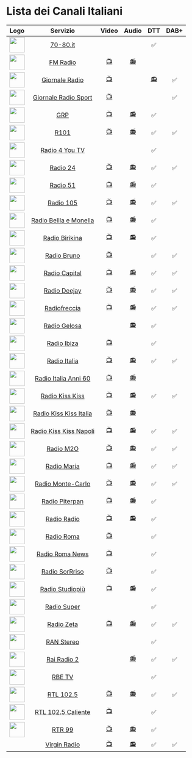 <h1>Lista dei Canali Italiani</h1>

|Logo|Servizio|Video|Audio|DTT|DAB+|
|:-:|:-:|:-:|:-:|:-:|:-:|
|<img width="40" src="https://www.70-80.it/wp-content/uploads/2020/03/logo-7080-new.webp"/>|[70-80.it](https://www.70-80.it/)|[]()|[]()|✅||
|<img width="40" src="https://www.radiofmitalia.it/images/fmitalia-liveradio-logo.png"/>|[FM Radio](https://www.radiofmitalia.it/)|[📺](https://stream6.xdevel.com/video0s975817-1186/stream/chunks.m3u8?nimblesessionid=329326440)|[📻](https://stream5.xdevel.com/audio1s975817-360/stream/icecast.audio)|
|<img width="40" src="https://giornaleradio.fm/wp-content/uploads/2023/03/Giornale-Radio-logo-2-1.png"/>|[Giornale Radio](https://giornaleradio.fm/)|[📺]( https://5f204aff97bee.streamlock.net/GR_tv/livestream/playlist.m3u8?FLID=1)||[📻](https://gr.fluidstream.eu/gr1.mp3?FLID=1)|✅||
|<img width="40" src="https://giornaleradio.fm/wp-content/uploads/2023/03/Giornale-Radio-logo-2-1.png"/>|[Giornale Radio Sport](https://giornaleradio.fm/)|[📺](https://5e73cf528f404.streamlock.net/GR_sport/livestream/playlist.m3u8?FLID=1)||[]()|✅||
|<img width="40" src="https://grp.it/assets/images/logos/grp-dark-logo.svg"/>|[GRP](https://grp.it/)|[📺](https://webstream.multistream.it/memfs/a3195c96-f884-4c74-924f-2648814fc0b5_output_0.m3u8?session=E8D26zat4afJcUMeBbsC4H)|[📻](https://stream5.xdevel.com/audio0s976619-1386/stream/icecast.audio)|✅||
|<img width="40" src="https://www.r101.it/images/logos/7/logo_black.jpg?v=1722512155622"/>|[R101](http://www.r101.it/)|[📺](https://live03-col.msr.cdn.mediaset.net/live/ch-er/er-clr.isml/manifest.mpd)|[📻](http://icecast.unitedradio.it/r101)|✅|✅|
|<img width="40" src="https://lh7-rt.googleusercontent.com/sheetsz/AHOq17EmvoqBmpy7MNgqSY31qMuuE3j-BH8vNhkvKpMY2rtUVNd0ynByWLBUuLWg5hortHZ19r4AzxJn91YPfQ3bAjO-G9XdMZXw2o7oOa6aNzpdVR599n_-oHfDwTlML0H_cyknmU2QW6I6ttklPR9X=w60-h47?key=v85LTXTW4LJW_2wEv2CzGw"/>|[Radio 4 You TV]()|[]()|[]()|✅||
|<img width="40" src="https://i2.res.24o.it/radio24/assets/img/Radio24/_Immagini/2023/08/RADIO24_LOGO_2019_icona_RGB.png"/>|[Radio 24](http://www.radio24.it/)|[📺](https://sole24-connect-tv.akamaized.net/hls/live/2112281/conntv/conntv-hi.m3u8)|[📻](https://ilsole24ore-radio.akamaized.net/hls/live/2035301/radio24/playlist-64000.m3u8)|✅|✅|
|<img width="40" src="https://www.51news.it/images/loghi/logo_head_p.png"/>|[Radio 51](https://www.51news.it/)|[📺](https://59d7d6f47d7fc.streamlock.net/canale51/canale51/chunklist_w1115635457.m3u8)|[📻](https://ice04.fluidstream.net/fluid0406.aac)|✅||
|<img width="40" src="https://www.105.net/images/logos/3/logo_colored.jpg?v=1722512149810"/>|[Radio 105](http://www.105.net/)|[📺](https://live03-col.msr.cdn.mediaset.net/live/ch-ec/ec-clr.isml/manifest.mpd)|[📻](https://icy.unitedradio.it/Radio105.aac)|✅|✅|
|<img width="40" src="https://www.belllaemonella.it/wp-content/uploads/2021/10/radio-bellla-monella-logo.png"/>|[Radio Bellla e Monella](https://www.belllaemonella.it/)|[📺](https://58d921499d3d3.streamlock.net/RadioBelllaemonellaTV/livestream/playlist.m3u8)|[📻](https://klasse1.fluidstream.eu/bella.mp3)|✅||
|<img width="40" src="https://www.birikina.it/wp-content/uploads/2020/02/radio-birikina-logo.png"/>|[Radio Birikina](https://www.birikina.it/)|[📺](https://56b50ada2d659.streamlock.net/RadioBirikinaTV/livestream/playlist.m3u8)|[📻](https://klasse1.fluidstream.eu/birikina.mp3)|✅||
|<img width="40" src="https://www.radiobruno.it/wp-content/uploads/2017/10/logo-296-180-black.png"/>|[Radio Bruno](https://www.radiobruno.it/)|[📺](https://stream4.xdevel.com/video0s975758-473/stream/chunks.m3u8)|[ ]()|✅|✅|
|<img width="40" src="https://upload.wikimedia.org/wikipedia/it/thumb/3/38/Radio_Capital_logo_%282020%29.svg/330px-Radio_Capital_logo_%282020%29.svg.png"/>|[Radio Capital](https://www.capital.it/)|[📺](https://4c4b867c89244861ac216426883d1ad0.msvdn.net/live/S35394734/Z6U2wGoDYANk/playlist.m3u8)|[📻](https://4c4b867c89244861ac216426883d1ad0.msvdn.net/radiocapital/radiocapital/play1.m3u8)|✅|✅|
|<img width="40" src="https://images.sftcdn.net/images/t_app-icon-m/p/fc564879-3a5c-4202-8534-2ea1b3a23c6a/1285998601/radio-deejay-logo"/>|[Radio Deejay](http://www.deejay.it/)|[📺](https://4c4b867c89244861ac216426883d1ad0.msvdn.net/live/S85984808/sMO0tz9Sr2Rk/playlist.m3u8)|[📻](https://4c4b867c89244861ac216426883d1ad0.msvdn.net/radiodeejay/radiodeejay/play1.m3u8)|✅|✅|
|<img width="40" src="https://cloud.rtl.it/assets/play.rtl.it/2.1.5/img/broadcaster/TV/17.svg"/>|[Radiofreccia](http://www.radiofreccia.it/)|[📺](https://dd782ed59e2a4e86aabf6fc508674b59.msvdn.net/live/S3160845/0tuSetc8UFkF/playlist.m3u8)|[📻](https://dd782ed59e2a4e86aabf6fc508674b59.msvdn.net/live/S3160845/D6MENOraq6Qy/playlist.m3u8)|✅|✅|
|<img width="40" src="https://www.radiogelosa.it/wp-content/uploads/2023/07/radio-gelosa-logo-neon.png"/>|[Radio Gelosa](https://www.radiogelosa.it/)|[]()|[📻](https://klasse1.fluidstream.eu/gelosa.mp3)|✅||
|<img width="40" src="https://radioibiza.it/wp-content/uploads/2021/09/cropped-logo_header.png.webp"/>|[Radio Ibiza](https://radioibiza.it/)|[📺](https://str48.fluid.stream/RadioIbizaTV/livestream/playlist.m3u8?FLID=1)||✅||
|<img width="40" src="https://www.radioitalia.it/images/player_radioitalia.jpg"/>|[Radio Italia](http://www.radioitalia.it/)|[📺](https://radioitaliatv.akamaized.net/hls/live/2093117/RadioitaliaTV/stream01/streamPlaylist.m3u8)|[📻](https://radioitaliasmi.akamaized.net/hls/live/2093120/RISMI/stream01/streamPlaylist.m3u8)|✅|✅|
|<img width="40" src="https://www.radioitaliaannisessanta.it/#](https://www.tvdream.net/img/radio-italia-anni-60-tv.png"/>|[Radio Italia Anni 60](https://www.radioitaliaanni60.it/#)|[📺](https://604e46ac2bdee.streamlock.net:1936/rete8_1/rete8_1/chunklist_w714538055.m3u8)|[📻]()||
|<img width="40" src="https://kisskiss.it/wp-content/uploads/2021/02/logo_kisskiss.png.webp"/>|[Radio Kiss Kiss](https://kisskissitalia.it/)|[📺](https://kk.fluid.stream/KKMulti/smil:KissKissTV.smil/playlist_slita.m3u8?FLID=1)|[📻](https://kisskiss.fluidstream.eu/KissKiss.aac)|✅|✅|
|<img width="40" src="https://kisskissitalia.it/wp-content/uploads/2021/07/cropped-logo-kisskissitalia.png.webp"/>|[Radio Kiss Kiss Italia](http://www.kisskiss.it/)|[📺](https://kk.fluid.stream/KKTV01/livestream/playlist.m3u8?FLID=1)|[📻](https://kisskiss.fluidstream.eu/KKItalia.aac)|||
|<img width="40" src="https://kisskissnapoli.it/wp-content/uploads/2022/03/cropped-logo-kisskiss-napoli.png.webp"/>|[Radio Kiss Kiss Napoli](https://kisskissnapoli.it/)|[📺](https://kkcdn02.fluid.stream/KKTVNapoli/smil:KKTVNapoli.smil/playlist_slita.m3u8?FLID=1)|[📻](https://kisskiss.fluidstream.eu/KKNapoli.aac)|✅|✅|
|<img width="40" src="https://cdn.gelestatic.it/m2o/sites/2/2022/01/cropped-M2O-LOGO-JPG-32x32.jpg"/>|[Radio M2O](http://www.m2o.it/)|[📺](https://4c4b867c89244861ac216426883d1ad0.msvdn.net/live/S62628868/uhdWBlkC1AoO/playlist.m3u8)|[📻](https://4c4b867c89244861ac216426883d1ad0.msvdn.net/radiom2o/radiom2o/play1.m3u8)|✅|✅|
|<img width="40" src="https://radiomaria-cdn.thron.com/delivery/public/image/radiomaria/01cda607-bee7-42e6-b93d-e5c00f91c5b2/x4q5oz/std/938x194/logo_header?format=auto&quality=auto-medium"/>|[Radio Maria](https://radiomaria.it/)|[📺](https://cdn.jwplayer.com/live/events/NxD9E9d7.m3u8)|[📻](https://dreamsiteradiocp6.com/proxy/rmusait?mp=/stream)|✅|✅|
|<img width="40" src="https://www.radiomontecarlo.net/images/logos/1/logo_white.jpg?v=1722512145918"/>|[Radio Monte-Carlo](http://www.radiomontecarlo.net/)|[📺](https://live03-col.msr.cdn.mediaset.net/live/ch-bb/bb-clr.isml/manifest.mpd)|[📻](https://icy.unitedradio.it/RMC.aac)|✅|✅|
|<img width="40" src="https://www.piterpan.it/wp-content/uploads/2023/02/logo-radio-piterpan.png"/>|[Radio Piterpan](https://www.piterpan.it/)|[📺](https://58d921499d3d3.streamlock.net/RadioPiterpanTV/livestream/playlist.m3u8)|[📻](https://klasse1.fluidstream.eu/piterpan.mp3)|✅||
|<img width="40" src="https://www.radioradio.it/media/2024/07/logo4TS-01.png"/>|[Radio Radio](https://www.radioradio.it/)|[📺](https://stream-200912.castr.net/646b335e2291a2022444bb7c/live_22f84390fe1411ed919df3da85a483cc/tracks-v1a1/rewind-14400.ts.m3u8)|[📻](https://sr6.inmystream.it/proxy/rronair?mp=/stream)|✅||
|<img width="40" src="https://www.radioroma.tv/wp-content/uploads/2024/05/Radio-Roma-2023-sfondo-nero-01.png"/>|[Radio Roma](https://www.radioroma.it/)|[📺](www.dailymotion.com/video/x96kfby)|[]()|✅||
|<img width="40" src="https://www.radioroma.tv/wp-content/uploads/2024/05/Radio-Roma-2023-sfondo-nero-01.png"/>|[Radio Roma News](https://www.radioroma.it/)|[📺](www.dailymotion.com/video/x96kf9k)|[]()|✅||
|<img width="40" src="https://www.sorrriso.it/wp-content/uploads/2018/09/logo-radio-sorrriso.png"/>|[Radio SorRriso](https://www.sorrriso.it/)|[📺](https://56b50ada2d659.streamlock.net/RadioSorrrisoTV/livestream/playlist.m3u8)|[]()|✅||
|<img width="40" src="https://www.studiopiu.net/tvwebapp/images/logoonly.png"/>|[Radio Studiopiù](https://www.studiopiu.net/)|[📺](https://5a1178b42cc03.streamlock.net/studiopiutv/studiopiutv/playlist.m3u8)|[📻](https://ice.studiopiu.net/rete.aac)|✅||
|<img width="40" src="https://lh7-rt.googleusercontent.com/sheetsz/AHOq17EEYxP5N3l_Sch5_7k9IllMyB7tX1sbRz4JNUw1Etz-E1IG2NgEkJ3yttgvlEbfhmOhLcYkb4yWiGi9wDrst-cG7eH7v7SlVCU6uRa_S75pHQBvIajLXJNz2KWApog4=w60-h47?key=QHidgUTPO8k4o-7-xw0jWg"/>|[Radio Super]()|[]()|[]()|✅||
|<img width="40" src="https://cloud.radiozeta.it/assets/www.radiozeta.it/1.1.61/img/layout/radio-zeta-logo.png"/>|[Radio Zeta](http://www.radiozeta.it/)|[📺](https://dd782ed59e2a4e86aabf6fc508674b59.msvdn.net/live/S9346184/XEx1LqlYbNic/playlist.m3u8)|[📻](https://dd782ed59e2a4e86aabf6fc508674b59.msvdn.net/live/S9346184/clhI2IJWRnn7/playlist.m3u8)|✅|✅|
|<img width="40" src="https://www.rantv.net/img/ran_stereo.png"/>|[RAN Stereo](https://www.rantv.net/)|[]()|[]()|✅||
|<img width="40" src="https://www.raiplaysound.it/assets/img/canali/logo-rairadio2.svg"/>|[Rai Radio 2](http://www.radio2.rai.it/)|[ ]()|[📻](https://8e7439fdb1694c8da3a0fd63e4dda518.msvdn.net/radiodue1/hls/playlist_mo.m3u8)|✅|✅|
|<img width="40" src="https://lh7-rt.googleusercontent.com/sheetsz/AHOq17ETjAMgUFpe4p13nTAq-5L5yuksqPO0DSI7L0O1Tl6tctA1H4sf7LZs6sp_zhCmUDIjQ5f8MHRUC9by9JSwzv6UoYvhpAvIJsxHDKOJmCH7U1AAZf8nttO_zxxm1rluk37txtOpb8M8AAMdZA=w60-h47?key=v85LTXTW4LJW_2wEv2CzGw"/>|[RBE TV]()|[]()|[]()|✅||
|<img width="40" src="https://cloud.rtl.it/assets/play.rtl.it/2.1.5/img/broadcaster/TV/1.svg"/>|[RTL 102.5](http://www.rtl.it/)|[📺](https://dd782ed59e2a4e86aabf6fc508674b59.msvdn.net/live/S97044836/tbbP8T1ZRPBL/playlist.m3u8)|[📻](https://dd782ed59e2a4e86aabf6fc508674b59.msvdn.net/live/S97044836/WjpMtPyNjHwj/playlist.m3u8)|✅|✅|
|<img width="40" src="https://cloud.rtl.it/assets/play.rtl.it/2.1.5/img/broadcaster/TV/44.svg"/>|[RTL 102.5 Caliente](https://play.rtl.it/live/44/rtl-1025-caliente-tv/)|[📺](https://dd782ed59e2a4e86aabf6fc508674b59.msvdn.net/live/S8448465/zTYa1Z5Op9ue/playlist.m3u8)||✅|
|<img width="40" src="https://www.rtr99.it/wp-content/uploads/elementor/thumbs/trasparente-r3izclaguxen3uqryqnp592kiu5p28qxf7rnbczf9c.png"/>|[RTR 99](https://www.rtr99.it/)|[📺](https://5e73cf528f404.streamlock.net/RTR99TV/livestream/chunklist_w1247526100.m3u8)|[📻](https://rtr99.fluidstream.eu/rtr99.mp3)|✅||
|<img width="40" src=" "/>|[Virgin Radio](https://www.virginradio.it/)|[📺](https://live03-col.msr.cdn.mediaset.net/live/ch-ew/ew-clr.isml/manifest.mpd)|[📻](https://icy.unitedradio.it/Virgin.mp3)|✅|✅|

